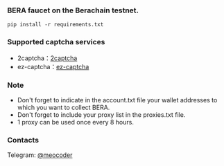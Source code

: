 ### BERA faucet on the Berachain testnet.

```
pip install -r requirements.txt
```

### Supported captcha services

- 2captcha：[2captcha](https://2captcha.com/?from=3837782)
- ez-captcha：[ez-captcha](https://dashboard.ez-captcha.com/#/register?inviteCode=fVLdmaUoXQc)

### Note

- Don't forget to indicate in the account.txt file your wallet addresses to which you want to collect BERA.
- Don't forget to include your proxy list in the proxies.txt file.
- 1 proxy can be used once every 8 hours.

### Contacts

Telegram: [@meocoder](https://t.me/meocoder)
